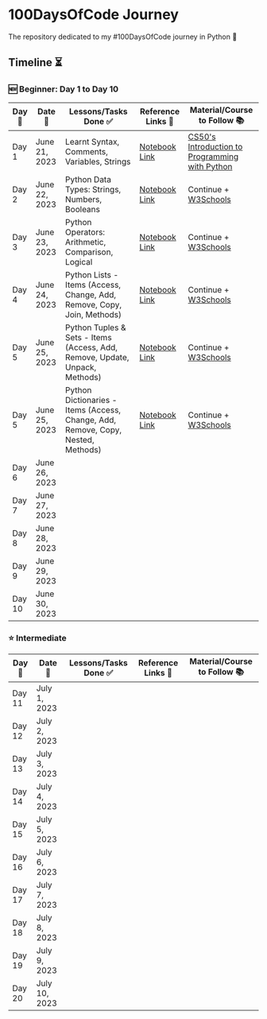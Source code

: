 # 100DaysOfCode Journey
The repository dedicated to my #100DaysOfCode journey in Python 🐍

## Timeline ⏳
### 🆕 Beginner: Day 1 to Day 10

|**Day 📌**|**Date 📆**|**Lessons/Tasks Done ✅**|**Reference Links 🔗**|**Material/Course to Follow 📚**|
|------|-----------------|--------------------|---------------------|---------------------|
|Day 1|June 21, 2023|Learnt Syntax, Comments, Variables, Strings|[Notebook Link](https://github.com/sazidthe1/100DaysOfCode/blob/main/Day1.py)|[CS50's Introduction to Programming with Python](https://www.edx.org/course/cs50s-introduction-to-programming-with-python)|
|Day 2|June 22, 2023|Python Data Types: Strings, Numbers, Booleans|[Notebook Link](https://github.com/sazidthe1/100DaysOfCode/blob/main/Day2.ipynb)|Continue + [W3Schools](https://www.w3schools.com/python/python_datatypes.asp)|
|Day 3|June 23, 2023|Python Operators: Arithmetic, Comparison, Logical|[Notebook Link](https://github.com/sazidthe1/100DaysOfCode/blob/main/Day3.ipynb)|Continue + [W3Schools](https://www.w3schools.com/python/python_operators.asp)|
|Day 4|June 24, 2023|Python Lists - Items (Access, Change, Add, Remove, Copy, Join, Methods)|[Notebook Link](https://github.com/sazidthe1/100DaysOfCode/blob/main/Day4.ipynb)|Continue + [W3Schools](https://www.w3schools.com/python/python_lists.asp)|
|Day 5|June 25, 2023|Python Tuples & Sets - Items (Access, Add, Remove, Update, Unpack, Methods)|[Notebook Link](https://github.com/sazidthe1/100DaysOfCode/blob/main/Day5.ipynb)|Continue + [W3Schools](https://www.w3schools.com/python/python_tuples.asp)|
|Day 5|June 25, 2023|Python Dictionaries - Items (Access, Change, Add, Remove, Copy, Nested, Methods)|[Notebook Link](https://github.com/sazidthe1/100DaysOfCode/blob/main/Day6.ipynb)|Continue + [W3Schools](https://www.w3schools.com/python/python_dictionaries.asp)|
|Day 6|June 26, 2023|||
|Day 7|June 27, 2023| ||
|Day 8|June 28, 2023| ||
|Day 9|June 29, 2023|||
|Day 10|June 30, 2023|||

### ⭐️ Intermediate 

|**Day 📌**|**Date 📆**|**Lessons/Tasks Done ✅**|**Reference Links 🔗**|**Material/Course to Follow 📚**|
|------|-----------------|--------------------|---------------------|---------------------|
|Day 11|July 1, 2023|||
|Day 12|July 2, 2023| ||
|Day 13|July 3, 2023| ||
|Day 14|July 4, 2023| ||
|Day 15|July 5, 2023| ||
|Day 16|July 6, 2023|||
|Day 17|July 7, 2023| ||
|Day 18|July 8, 2023| ||
|Day 19|July 9, 2023| ||
|Day 20|July 10, 2023| ||
